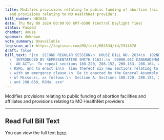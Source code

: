 ```yaml
---
title: Modifies provisions relating to public funding of abortion facilities and affiliates
  and provisions relating to MO HealthNet providers
bill_number: HB2634
date: Thu May 09 2024 00:00:00 GMT-0500 (Central Daylight Time)
status: Passed
chamber: House
sponsor: Unknown
vote_summary: Unavailable
legiscan_url: https://legiscan.com/MO/text/HB2634/id/2914878
draft: false
bill_text: "|\n  SECOND REGULAR SESSION\n  HOUSE BILL NO. 2634\n  102ND GENERAL ASSEMBLY\n\
  \  INTRODUCED BY REPRESENTATIVE SMITH (163).\n  5500H.01I DANARADEMANMILLER,ChiefClerk\n\
  \  AN ACT\n  To repeal sections 188.220, 208.152, 208.153, 208.164, and 208.659,\
  \ RSMo, and to enact in\n  lieu thereof six new sections relating to health care,\
  \ with an emergency clause.\n  Be it enacted by the General Assembly of the state\
  \ of Missouri, as follows:\n  Section A. Sections 188.220, 208.152, 208.153, 208.164,\
  \ and 208.659, RSMo, are"
---
```

Modifies provisions relating to public funding of abortion facilities and affiliates and provisions relating to MO HealthNet providers

---

## Read Full Bill Text

You can view the full text [here](https://legiscan.com/MO/text/HB2634/id/2914878).
